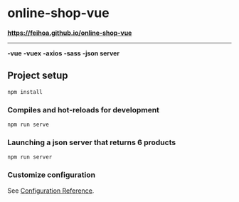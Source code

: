 # online-shop-vue


**https://feihoa.github.io/online-shop-vue**

***

**-vue**
**-vuex**
**-axios**
**-sass**
**-json server**


## Project setup
```
npm install
```

### Compiles and hot-reloads for development
```
npm run serve
```

### Launching a json server that returns 6 products
```
npm run server
```

### Customize configuration
See [Configuration Reference](https://cli.vuejs.org/config/).
